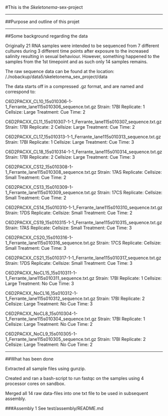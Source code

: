 
#This is the _Skeletonema_-sex-project

____________________________________________________

##Purpose and outline of this projet



____________________________________________________

##Some background regarding the data

Originally 21 RNA samples were intended to be sequenced from 7 different cultures during 3 different time points after exposure to the increased salinity resulting in sexual behaviour. However, something happened to the samples from the 1st timepoint and as such only 14 samples remains. 

The raw sequence data can be found at the location:
/./nobackup/data5/skeletonema_sex_project/data

The data starts off in a compressed .gz format, and are named and correspond to:

C6D2PACXX_CL10_15s010306-1-1_Ferrante_lane115s010306_sequence.txt.gz
Strain: 17BI
Replicate: 1
Cellsize: Large
Treatment: Cue
Time: 2

C6D2PACXX_CL11_15s010307-1-1_Ferrante_lane115s010307_sequence.txt.gz
Strain: 17BI
Replicate: 2
Cellsize: Large
Treatment: Cue
Time: 2

C6D2PACXX_CL17_15s010313-1-1_Ferrante_lane115s010313_sequence.txt.gz
Strain: 17BI
Replicate: 1
Cellsize: Large
Treatment: Cue
Time: 3

C6D2PACXX_CL18_15s010314-1-1_Ferrante_lane115s010314_sequence.txt.gz
Strain: 17BI
Replicate: 2
Cellsize: Large
Treatment: Cue
Time: 3

C6D2PACXX_CS12_15s010308-1-1_Ferrante_lane115s010308_sequence.txt.gz
Strain: 17AS
Replicate: 
Cellsize: Small
Treatment: Cue
Time: 2

C6D2PACXX_CS13_15s010309-1-1_Ferrante_lane115s010309_sequence.txt.gz
Strain: 17CS
Replicate:
Cellsize: Small
Treatment: Cue
Time: 2

C6D2PACXX_CS14_15s010310-1-1_Ferrante_lane115s010310_sequence.txt.gz
Strain: 17DS
Replicate:
Cellsize: Small
Treatment: Cue
Time: 2

C6D2PACXX_CS19_15s010315-1-1_Ferrante_lane115s010315_sequence.txt.gz
Strain: 17AS
Replicate:
Cellsize: Small
Treatment: Cue
Time: 3

C6D2PACXX_CS20_15s010316-1-1_Ferrante_lane115s010316_sequence.txt.gz
Strain: 17CS
Replicate: 
Cellsize: Small
Treatment: Cue
Time: 3

C6D2PACXX_CS21_15s010317-1-1_Ferrante_lane115s010317_sequence.txt.gz
Strain: 17DS
Replicate:
Cellsize: Small
Treatment: Cue
Time: 3

C6D2PACXX_NoCL15_15s010311-1-1_Ferrante_lane115s010311_sequence.txt.gz
Strain: 17BI
Replicate: 1
Cellsize: Large
Treatment: No Cue
Time: 3

C6D2PACXX_NoCL16_15s010312-1-1_Ferrante_lane115s010312_sequence.txt.gz
Strain: 17BI
Replicate: 2
Cellsize: Large
Treatment: No Cue
Time: 3

C6D2PACXX_NoCL8_15s010304-1-1_Ferrante_lane115s010304_sequence.txt.gz
Strain: 17BI
Replicate: 1
Cellsize: Large
Treatment: No Cue
Time: 2

C6D2PACXX_NoCL9_15s010305-1-1_Ferrante_lane115s010305_sequence.txt.gz
Strain: 17BI
Replicate: 2
Cellsize: Large
Treatment: No Cue
Time: 2

___________________________________________________

##What has been done


Extracted all sample files using gunzip.

Created and ran a bash-script to run fastqc on the samples using 4 processor cores on sandbox.

Merged all 14 raw data-files into one txt file to be used in subsequent assembly.

###Assembly 1
See test/assembly/README.md


 









